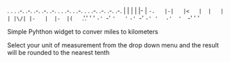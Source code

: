 . . . .-. .-.   .-. .-.   .-.   . . .-. .   .-. .  . .-. .-. .-. .-. 
| | |  |  |-     |  `-.   |-|   |<   |  |   | | |\/| |-   |  |-  |(  
`.'.'  '  '     `-' `-'   ` '   ' ` `-' `-' `-' '  ` `-'  '  `-' ' ' 

Simple Pyhthon widget to conver miles to kilometers

Select your unit of measurement from the drop down menu and the result will be rounded to the nearest tenth
